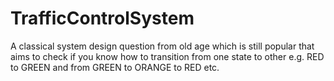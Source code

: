 # TrafficControlSystem

A classical system design question from old age which is still popular that aims to check if you know how to transition from one state to other e.g. RED to GREEN and from GREEN to ORANGE to RED etc.
